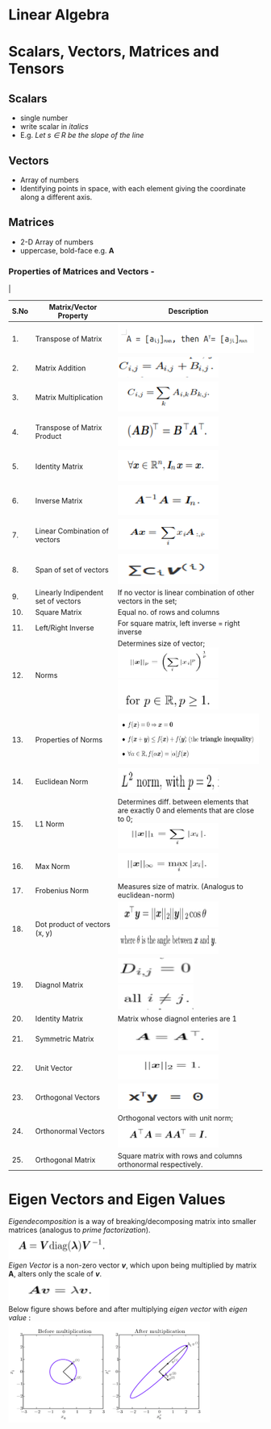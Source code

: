 # Linear Algebra

# Scalars, Vectors, Matrices and Tensors

## Scalars
* single number 
* write scalar in *italics*
* E.g. *Let s ∈ R be the slope of the line*

## Vectors 
* Array of numbers
* Identifying points in space, with each element giving the coordinate along a different axis.

## Matrices
* 2-D Array of numbers
* uppercase, bold-face e.g. **A**

### Properties of Matrices and Vectors -

|

| S.No | Matrix/Vector Property                     | Description                                                                           |
|------|-------------------------------------|---------------------------------------------------------------------------------------|
| 1.   | Transpose of Matrix                 |<img src="images/transpose.png" width="270" height="60" >                                                                                       |
| 2.   | Matrix Addition                     |<img src="images/Selection_096.png" width="200" height="40" >                                                                                       |
| 3.   | Matrix Multiplication               |<img src="images/Selection_097.png" width="200" height="60" >                                                                                       |
| 4.   | Transpose of Matrix Product         |<img src="images/Selection_098.png" width="200" height="60" >                                                                                       |
| 5.   | Identity Matrix                     |<img src="images/identity_matrix.png" width="200" height="60" >                                                                                       |
| 6.   | Inverse Matrix                      |<img src="images/inverse_matrix.png" width="200" height="60" >                                                                                       |
| 7.   | Linear Combination of vectors       |<img src="images/linear_combination'.png" width="200" height="60" >                                                                                       |
| 8.   | Span of set of vectors              |<img src="images/span.png" width="200" height="60" >                                                                                       |
| 9.   | Linearly Indipendent set of vectors | If no vector is linear combination of other vectors in the set;                        |
| 10.  | Square Matrix                       | Equal no. of rows and columns                                         |
| 11.  | Left/Right Inverse                  | For square matrix, left inverse = right inverse                                       |
| 12.  | Norms                               | Determines size of vector;<br><img src="images/norms.png" width="200" height="60" ><img src="images/normas_2.png" width="200" height="60" >                                                             |
| 13.  | Properties of Norms                 |<img src="images/properties_of_norm.png" width="300" height="100" >                                                                                       |
| 14.  | Euclidean Norm                      |<img src="images/euclidean_norm.png" width="200" height="50" >                                                                                       |
| 15.  | L1 Norm                             | Determines diff. between elements that are exactly 0 and elements that are close to 0;<br><img src="images/l1_norm.png" width="200" height="50" > |
| 16.  | Max Norm                            |<img src="images/max_norm.png" width="200" height="50" >                                                                                       |
| 17.  | Frobenius Norm                      | Measures size of matrix. (Analogus to euclidean-norm)                                 |
| 18.  | Dot product of vectors (x, y)       |<img src="images/dot_product.png" width="200" height="50" ><img src="images/dot_prod_@.png" width="200" height="50" >                                                                                       |
| 19.  | Diagnol Matrix                      |<img src="images/diagnol_matrix.png" width="150" height="50" ><img src="images/diag_matrix_2.png" width="150" height="50" >                                                                                       |
| 20.  | Identity Matrix                     | Matrix whose diagnol enteries are 1                                                   |
| 21.  | Symmetric Matrix                    |<img src="images/symmetric_matrix.png" width="200" height="50" >                                                                                       |
| 22.  | Unit Vector                         |<img src="images/unit_vector.png" width="200" height="50" >                                                                                       |
| 23.  | Orthogonal Vectors                  |<img src="images/orthogonal_matrix.png" width="200" height="50" >                                                                                       |
| 24.  | Orthonormal Vectors                 | Orthogonal vectors with unit norm;<br><img src="images/orthonormal_matrix.png" width="200" height="50" >                                                     |
| 25.  | Orthogonal Matrix                   | Square matrix with rows and columns orthonormal respectively.                         |


# Eigen Vectors and Eigen Values
*Eigendecomposition* is a way of breaking/decomposing matrix into smaller matrices (analogus to *prime factorization*).<br>
<img src="images/eigen_decompost.png" width="200" height="50" ><br>
*Eigen Vector* is a non-zero vector ***v***, which upon being multiplied by matrix **A**, alters only the scale of ***v***.<br>
<img src="images/eigen_vector.png" width="200" height="50" ><br>
Below figure shows before and after multiplying *eigen vector* with *eigen value* :<br>
<img src="images/before_after_ev.png" width="400" height="200" ><br>
